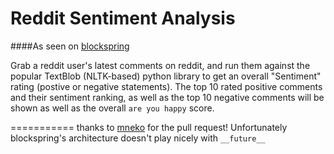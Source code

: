Reddit Sentiment Analysis
=======================
####As seen on [blockspring](https://api.blockspring.com/users/robert-wett/blocks/24665639b10e5da3d6d3c5a4952b936e)  

Grab a reddit user's latest comments on reddit, and run them against the popular TextBlob (NLTK-based) python library to get an overall "Sentiment" rating (postive or negative statements). The top 10 rated positive comments and their sentiment ranking, as well as the top 10 negative comments will be shown as well as the overall `are you happy` score. 

===========
thanks to [mneko](https://github.com/mneko) for the pull request! Unfortunately blockspring's architecture doesn't play nicely with `__future__` 
